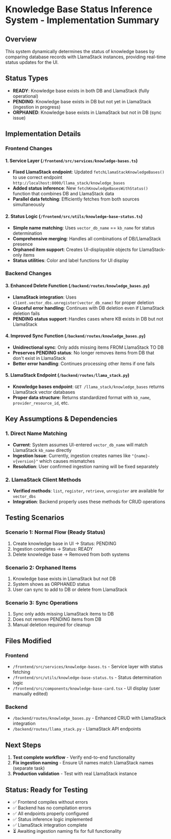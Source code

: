 # Knowledge Base Status Inference System - Implementation Summary

## Overview
This system dynamically determines the status of knowledge bases by comparing database records with LlamaStack instances, providing real-time status updates for the UI.

## Status Types
- **READY**: Knowledge base exists in both DB and LlamaStack (fully operational)
- **PENDING**: Knowledge base exists in DB but not yet in LlamaStack (ingestion in progress)
- **ORPHANED**: Knowledge base exists in LlamaStack but not in DB (sync issue)

## Implementation Details

### Frontend Changes

#### 1. Service Layer (`/frontend/src/services/knowledge-bases.ts`)
- **Fixed LlamaStack endpoint**: Updated `fetchLlamaStackKnowledgeBases()` to use correct endpoint `http://localhost:8000/llama_stack/knowledge_bases`
- **Added status inference**: New `fetchKnowledgeBasesWithStatus()` function that combines DB and LlamaStack data
- **Parallel data fetching**: Efficiently fetches from both sources simultaneously

#### 2. Status Logic (`/frontend/src/utils/knowledge-base-status.ts`)
- **Simple name matching**: Uses `vector_db_name` == `kb_name` for status determination
- **Comprehensive merging**: Handles all combinations of DB/LlamaStack presence
- **Orphaned item support**: Creates UI-displayable objects for LlamaStack-only items
- **Status utilities**: Color and label functions for UI display

### Backend Changes

#### 3. Enhanced Delete Function (`/backend/routes/knowledge_bases.py`)
- **LlamaStack integration**: Uses `client.vector_dbs.unregister(vector_db_name)` for proper deletion
- **Graceful error handling**: Continues with DB deletion even if LlamaStack deletion fails
- **PENDING status support**: Handles cases where KB exists in DB but not LlamaStack

#### 4. Improved Sync Function (`/backend/routes/knowledge_bases.py`)
- **Unidirectional sync**: Only adds missing items FROM LlamaStack TO DB
- **Preserves PENDING status**: No longer removes items from DB that don't exist in LlamaStack
- **Better error handling**: Continues processing other items if one fails

#### 5. LlamaStack Endpoint (`/backend/routes/llama_stack.py`)
- **Knowledge bases endpoint**: `GET /llama_stack/knowledge_bases` returns LlamaStack vector databases
- **Proper data structure**: Returns standardized format with `kb_name`, `provider_resource_id`, etc.

## Key Assumptions & Dependencies

### 1. Direct Name Matching
- **Current**: System assumes UI-entered `vector_db_name` will match LlamaStack `kb_name` directly
- **Ingestion Issue**: Currently, ingestion creates names like `"{name}-v{version}"` which causes mismatches
- **Resolution**: User confirmed ingestion naming will be fixed separately

### 2. LlamaStack Client Methods
- **Verified methods**: `list`, `register`, `retrieve`, `unregister` are available for `vector_dbs`
- **Integration**: Backend properly uses these methods for CRUD operations

## Testing Scenarios

### Scenario 1: Normal Flow (Ready Status)
1. Create knowledge base in UI → Status: PENDING
2. Ingestion completes → Status: READY
3. Delete knowledge base → Removed from both systems

### Scenario 2: Orphaned Items
1. Knowledge base exists in LlamaStack but not DB
2. System shows as ORPHANED status
3. User can sync to add to DB or delete from LlamaStack

### Scenario 3: Sync Operations
1. Sync only adds missing LlamaStack items to DB
2. Does not remove PENDING items from DB
3. Manual deletion required for cleanup

## Files Modified

### Frontend
- `/frontend/src/services/knowledge-bases.ts` - Service layer with status fetching
- `/frontend/src/utils/knowledge-base-status.ts` - Status determination logic
- `/frontend/src/components/knowledge-base-card.tsx` - UI display (user manually edited)

### Backend
- `/backend/routes/knowledge_bases.py` - Enhanced CRUD with LlamaStack integration
- `/backend/routes/llama_stack.py` - LlamaStack API endpoints

## Next Steps
1. **Test complete workflow** - Verify end-to-end functionality
2. **Fix ingestion naming** - Ensure UI names match LlamaStack names (separate task)
3. **Production validation** - Test with real LlamaStack instance

## Status: Ready for Testing
- ✅ Frontend compiles without errors
- ✅ Backend has no compilation errors  
- ✅ All endpoints properly configured
- ✅ Status inference logic implemented
- ✅ LlamaStack integration complete
- ⏳ Awaiting ingestion naming fix for full functionality
